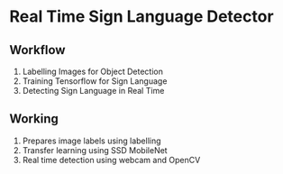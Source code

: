 # Real Time Sign Language Detector

## Workflow
1. Labelling Images for Object Detection
2. Training Tensorflow for Sign Language
3. Detecting Sign Language in Real Time

## Working
1. Prepares image labels using labelling
2. Transfer learning using SSD MobileNet
3. Real time detection using webcam and OpenCV
